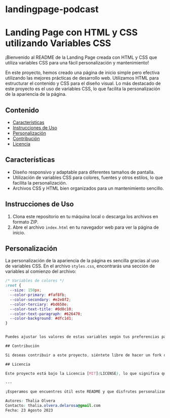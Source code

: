 # landingpage-podcast
# Landing Page con HTML y CSS utilizando Variables CSS

¡Bienvenido al README de la Landing Page creada con HTML y CSS que utiliza variables CSS para una fácil personalización y mantenimiento!

En este proyecto, hemos creado una página de inicio simple pero efectiva utilizando las mejores prácticas de desarrollo web. Utilizamos HTML para estructurar el contenido y CSS para el diseño visual. Lo más destacado de este proyecto es el uso de variables CSS, lo que facilita la personalización de la apariencia de la página.

## Contenido

- [Características](#características)
- [Instrucciones de Uso](#instrucciones-de-uso)
- [Personalización](#personalización)
- [Contribución](#contribución)
- [Licencia](#licencia)


## Características

- Diseño responsivo y adaptable para diferentes tamaños de pantalla.
- Utilización de variables CSS para colores, fuentes y otros estilos, lo que facilita la personalización.
- Archivos CSS y HTML bien organizados para un mantenimiento sencillo.

## Instrucciones de Uso

1. Clona este repositorio en tu máquina local o descarga los archivos en formato ZIP.
2. Abre el archivo `index.html` en tu navegador web para ver la página de inicio.

## Personalización

La personalización de la apariencia de la página es sencilla gracias al uso de variables CSS. En el archivo `styles.css`, encontrarás una sección de variables al comienzo del archivo:

```css
/* Variables de colores */
:root {
  --size: 150px;
  --color-primary: #faf8fb;
  --color-secondary: #e2e8f2;
  --color-terciary: #bd658e;
  --color-text-title: #0d0c10;
  --color-text-paragraph: #626470;
  --color-background: #dfc1d1;
}


Puedes ajustar los valores de estas variables según tus preferencias para cambiar los colores de fondo, los colores primarios, el color del texto y las fuentes. Esto te permitirá adaptar la página según tu marca o estilo.

## Contribución

Si deseas contribuir a este proyecto, siéntete libre de hacer un fork del repositorio y enviar pull requests con tus mejoras.

## Licencia

Este proyecto está bajo la Licencia [MIT](LICENSE), lo que significa que puedes utilizar, modificar y distribuir el código según tus necesidades.

---

¡Esperamos que encuentres útil este README y que disfrutes personalizando y utilizando esta Landing Page! Si tienes alguna pregunta o sugerencia, no dudes en ponerte en contacto con nosotros.

Autores: Thalia Olvera
Contacto: thalia.olvera.delarosa@gmail.com
Fecha: 23 Agosto 2023
